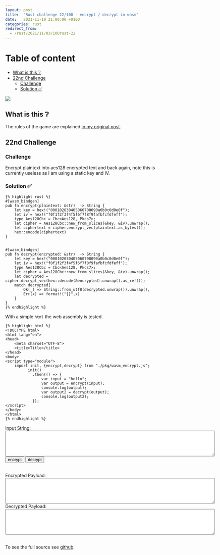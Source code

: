 ```yaml
---
layout: post
title:  "Rust challenge 22/100 - encrypt / decrypt in wasm"
date:   2021-11-10 21:00:00 +0100
categories: rust
redirect_from:
  - /rust/2021/11/03/100rust-22
---
```


#  Table of content
<!-- MarkdownTOC autolink="true" -->

- [What is this :grey_question:](#what-is-this-grey_question)
- [22nd Challenge](#22nd-challenge)
	- [Challenge](#challenge)
	- [Solution :white_check_mark:](#solution-white_check_mark)

<!-- /MarkdownTOC -->

![](/assets/img/encrypt.jpeg)

## What is this :grey_question: 

The rules of the game are explained [in my original post](https://maebli.github.io/rust/2021/10/18/100rust.html). 

## 22nd Challenge
### Challenge

Encrypt plaintext into aes128 encrypted text and back again, note this is currently useless as I am using a static key and IV.


### Solution :white_check_mark:


	{% highlight rust %}
	#[wasm_bindgen]
	pub fn encrypt(plaintext: &str)  -> String {
	    let key = hex!("000102030405060708090a0b0c0d0e0f");
	    let iv = hex!("f0f1f2f3f4f5f6f7f8f9fafbfcfdfeff");
	    type Aes128Cbc = Cbc<Aes128, Pkcs7>;
	    let cipher = Aes128Cbc::new_from_slices(&key, &iv).unwrap();
	    let ciphertext = cipher.encrypt_vec(plaintext.as_bytes());
	    hex::encode(ciphertext)
	}


	#[wasm_bindgen]
	pub fn decrypt(encrypted: &str)  -> String {
	    let key = hex!("000102030405060708090a0b0c0d0e0f");
	    let iv = hex!("f0f1f2f3f4f5f6f7f8f9fafbfcfdfeff");
	    type Aes128Cbc = Cbc<Aes128, Pkcs7>;
	    let cipher = Aes128Cbc::new_from_slices(&key, &iv).unwrap();
	    let decrypted = cipher.decrypt_vec(hex::decode(&encrypted).unwrap().as_ref());
	    match decrypted{
	        Ok(_) => String::from_utf8(decrypted.unwrap()).unwrap(),
	        Err(x) => format!("{}",x)
	    }
	}
	{% endhighlight %}

With a simple `html` the web assembly is tested. 

	{% highlight html %}
	<!DOCTYPE html>
	<html lang="en">
	<head>
	    <meta charset="UTF-8">
	    <title>Title</title>
	</head>
	<body>
	<script type="module">
	    import init, {encrypt,decrypt} from "./pkg/wasm_encrypt.js";
		      init()
		        .then(() => {
	                var input = "hello";
	                var output = encrypt(input);
	                console.log(output);
	                var output2 = decrypt(output);
	                console.log(output2);
		        });
	</script>
	</body>
	</html>
	{% endhighlight %}


<script type="module">
  import init, {encrypt,decrypt} from "{{ site.baseurl }}{% link assets/js/wasm_encrypt.js %}";
  init()
  document.getElementById('encrypt').addEventListener('click', () => {
  var x=encrypt(document.getElementById('inputstring').value);
  document.getElementById("encryptedtext").value=x;
	});
	document.getElementById('decrypt').addEventListener('click', () => {
  var x=decrypt(document.getElementById('encryptedtext').value);
  document.getElementById("decryptedtext").value=x;
	});
</script>
<form>
<label for="inputstring">Input String:</label><br>
<textarea rows="5" cols="80" id="inputstring"></textarea><br>
<input id="encrypt" type="button" value="encrypt" />
<input id="decrypt" type="button" value="decrypt" />
</form><br>
Encrypted Payload:<br>
<textarea rows="5" cols="80" id="encryptedtext"></textarea><br>
Decrypted Payload:<br>
<textarea rows="5" cols="80" id="decryptedtext"></textarea><br>
<br>

To see the full source see [github](https://github.com/maebli/100rustsnippets/tree/master/wasm-encrypt).
